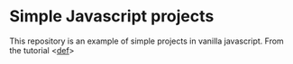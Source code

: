 # Simple Javascript projects

This repository is an example of simple projects in vanilla javascript.
From the tutorial <[def]>

[def]: https://www.youtube.com/watch?v=3PHXvlpOkf4&
